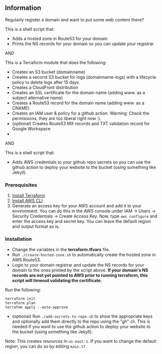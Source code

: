 ## Information

Regularly register a domain and want to put some web content there?


This is a shell script that:
* Adds a hosted zone in Route53 for your domain
* Prints the NS records for your domain so you can update your registrar

AND

This is a Terraform module that does the following:
* Creates an S3 bucket (domainname)
* Creates a second S3 bucket for logs (domainname-logs) with a lifecycle policy to delete logs after 15 days
* Creates a CloudFront distribution
* Creates an SSL certificate for the domain name (adding www. as a subject alternative name)
* Creates a Route53 record for the domain name (adding www. as a CNAME)
* Creates an IAM user & policy for a github action.  Warning: Check the permissions, they are too liberal right now :).
* (optional) Creates Route53 MX records and TXT validation record for Google Workspace
* 
AND

This is a shell script that:
* Adds AWS credentials to your github repo secrets so you can use the github action to deploy your website to the bucket (using something like Jekyll).




### Prerequisites


1. [Install Terraform](https://developer.hashicorp.com/terraform/tutorials/aws-get-started/install-cli)
2. [Install AWS CLI](https://docs.aws.amazon.com/cli/latest/userguide/install-cliv2.html)
3. Generate an access key for your AWS account and add it to your environment.  You can do this in the AWS console under IAM -> Users -> Security Credentials -> Create Access Key.    Now, type `aws configure` and enter the access key and secret key.  You can leave the default region and output format as is.


### Installation

* Change the variables in the **terraform.tfvars** file.
* Run `./create-hosted-zone.sh` to automatically create the hosted zone in AWS Route53.
* Login to your domain registrar and update the NS records for your domain to the ones printed by the script above.
**If your domain's NS records are not yet pointed to AWS prior to running terraform, this script will timeout validating the certificate.**

Run the following:
```
terraform init
terraform plan
terrafom apply --auto-approve
```
* (optional) Run `./add-secrets-to-repo.sh` to show the appropriate keys and optionally add them directly to the repo using the "gh" cli.   This is needed if you want to use the github action to deploy your website to the bucket (using something like Jekyll).

Note: This creates resources in `us-east-1`.  If you want to change the default region, you can do so by editing `main.tf`.